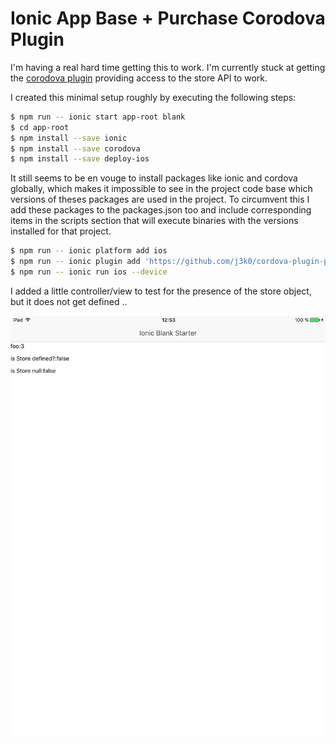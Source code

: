 Ionic App Base + Purchase Corodova Plugin
==========================================

I'm having a real hard time getting this to work. I'm currently stuck at getting the [corodova plugin](https://github.com/j3k0/cordova-plugin-purchase) providing access to the store API to work.

I created this minimal setup roughly by executing the following steps:

```bash
$ npm run -- ionic start app-root blank
$ cd app-root
$ npm install --save ionic
$ npm install --save corodova
$ npm install --save deploy-ios
```
It still seems to be en vouge to install packages like ionic and cordova globally, which makes it impossible to see in the project code base which versions of theses packages are used in the project.
To circumvent this I add these packages to the packages.json too and include corresponding items in the scripts section that will execute binaries with the versions installed for that project.

```bash
$ npm run -- ionic platform add ios
$ npm run -- ionic plugin add 'https://github.com/j3k0/cordova-plugin-purchase.git#b15e9eed3480e85d3c87fd3d1c4dca58d2d163f9'
$ npm run -- ionic run ios --device
```

I added a little controller/view to test for the presence of the store object, but it does not get defined ..

![screenshot](/screenshot.png?raw=true "store object that should be provided is undefined")
